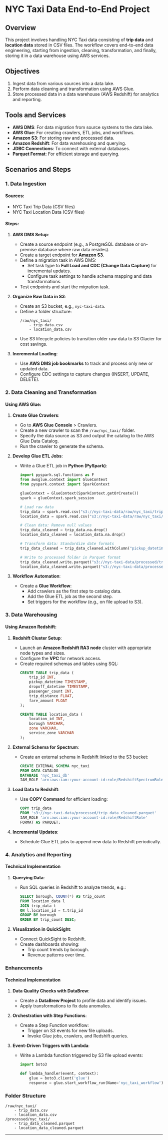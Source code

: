 
# NYC Taxi Data End-to-End Project

## Overview
This project involves handling NYC Taxi data consisting of **trip data** and **location data** stored in CSV files. The workflow covers end-to-end data engineering, starting from ingestion, cleaning, transformation, and finally, storing it in a data warehouse using AWS services.

## Objectives
1. Ingest data from various sources into a data lake.
2. Perform data cleaning and transformation using AWS Glue.
3. Store processed data in a data warehouse (AWS Redshift) for analytics and reporting.

## Tools and Services
- **AWS DMS**: For data migration from source systems to the data lake.
- **AWS Glue**: For creating crawlers, ETL jobs, and workflows.
- **Amazon S3**: For storing raw and processed data.
- **Amazon Redshift**: For data warehousing and querying.
- **JDBC Connections**: To connect with external databases.
- **Parquet Format**: For efficient storage and querying.

## Scenarios and Steps

### 1. Data Ingestion
#### Sources:
- NYC Taxi Trip Data (CSV files)
- NYC Taxi Location Data (CSV files)

#### Steps:
1. **AWS DMS Setup**:
   - Create a source endpoint (e.g., a PostgreSQL database or on-premise database where raw data resides).
   - Create a target endpoint for **Amazon S3**.
   - Define a migration task in AWS DMS:
     - Set task type to **Full Load and CDC (Change Data Capture)** for incremental updates.
     - Configure task settings to handle schema mapping and data transformations.
   - Test endpoints and start the migration task.

2. **Organize Raw Data in S3**:
   - Create an S3 bucket, e.g., `nyc-taxi-data`.
   - Define a folder structure:
     ```
     /raw/nyc_taxi/
         - trip_data.csv
         - location_data.csv
     ```
   - Use S3 lifecycle policies to transition older raw data to S3 Glacier for cost savings.

3. **Incremental Loading**:
   - Use **AWS DMS job bookmarks** to track and process only new or updated data.
   - Configure CDC settings to capture changes (INSERT, UPDATE, DELETE).

### 2. Data Cleaning and Transformation
#### Using AWS Glue:
1. **Create Glue Crawlers**:
   - Go to **AWS Glue Console** > Crawlers.
   - Create a new crawler to scan the `/raw/nyc_taxi/` folder.
   - Specify the data source as S3 and output the catalog to the AWS Glue Data Catalog.
   - Run the crawler to generate the schema.

2. **Develop Glue ETL Jobs**:
   - Write a Glue ETL job in **Python (PySpark)**:
     ```python
     import pyspark.sql.functions as F
     from awsglue.context import GlueContext
     from pyspark.context import SparkContext

     glueContext = GlueContext(SparkContext.getOrCreate())
     spark = glueContext.spark_session

     # Load raw data
     trip_data = spark.read.csv("s3://nyc-taxi-data/raw/nyc_taxi/trip_data.csv", header=True)
     location_data = spark.read.csv("s3://nyc-taxi-data/raw/nyc_taxi/location_data.csv", header=True)

     # Clean data: Remove null values
     trip_data_cleaned = trip_data.na.drop()
     location_data_cleaned = location_data.na.drop()

     # Transform data: Standardize date formats
     trip_data_cleaned = trip_data_cleaned.withColumn("pickup_datetime", F.to_timestamp("pickup_datetime"))

     # Write to processed folder in Parquet format
     trip_data_cleaned.write.parquet("s3://nyc-taxi-data/processed/trip_data_cleaned.parquet", mode="overwrite")
     location_data_cleaned.write.parquet("s3://nyc-taxi-data/processed/location_data_cleaned.parquet", mode="overwrite")
     ```

3. **Workflow Automation**:
   - Create a **Glue Workflow**:
     - Add crawlers as the first step to catalog data.
     - Add the Glue ETL job as the second step.
     - Set triggers for the workflow (e.g., on file upload to S3).

### 3. Data Warehousing
#### Using Amazon Redshift:
1. **Redshift Cluster Setup**:
   - Launch an **Amazon Redshift RA3 node** cluster with appropriate node types and sizes.
   - Configure the **VPC** for network access.
   - Create required schemas and tables using SQL:
     ```sql
     CREATE TABLE trip_data (
         trip_id INT,
         pickup_datetime TIMESTAMP,
         dropoff_datetime TIMESTAMP,
         passenger_count INT,
         trip_distance FLOAT,
         fare_amount FLOAT
     );

     CREATE TABLE location_data (
         location_id INT,
         borough VARCHAR,
         zone VARCHAR,
         service_zone VARCHAR
     );
     ```

2. **External Schema for Spectrum**:
   - Create an external schema in Redshift linked to the S3 bucket:
     ```sql
     CREATE EXTERNAL SCHEMA nyc_taxi
     FROM DATA CATALOG
     DATABASE 'nyc_taxi_db'
     IAM_ROLE 'arn:aws:iam::your-account-id:role/RedshiftSpectrumRole';
     ```

3. **Load Data to Redshift**:
   - Use **COPY Command** for efficient loading:
     ```sql
     COPY trip_data
     FROM 's3://nyc-taxi-data/processed/trip_data_cleaned.parquet'
     IAM_ROLE 'arn:aws:iam::your-account-id:role/RedshiftRole'
     FORMAT AS PARQUET;
     ```

4. **Incremental Updates**:
   - Schedule Glue ETL jobs to append new data to Redshift periodically.

### 4. Analytics and Reporting
#### Technical Implementation
1. **Querying Data**:
   - Run SQL queries in Redshift to analyze trends, e.g.:
     ```sql
     SELECT borough, COUNT(*) AS trip_count
     FROM location_data l
     JOIN trip_data t
     ON l.location_id = t.trip_id
     GROUP BY borough
     ORDER BY trip_count DESC;
     ```

2. **Visualization in QuickSight**:
   - Connect QuickSight to Redshift.
   - Create dashboards showing:
     - Trip count trends by borough.
     - Revenue patterns over time.

### Enhancements
#### Technical Implementation
1. **Data Quality Checks with DataBrew**:
   - Create a **DataBrew Project** to profile data and identify issues.
   - Apply transformations to fix data anomalies.

2. **Orchestration with Step Functions**:
   - Create a Step Function workflow:
     - Trigger on S3 events for new file uploads.
     - Invoke Glue jobs, crawlers, and Redshift queries.

3. **Event-Driven Triggers with Lambda**:
   - Write a Lambda function triggered by S3 file upload events:
     ```python
     import boto3

     def lambda_handler(event, context):
         glue = boto3.client('glue')
         response = glue.start_workflow_run(Name='nyc_taxi_workflow')
     ```

### Folder Structure
```
/raw/nyc_taxi/
    - trip_data.csv
    - location_data.csv
/processed/nyc_taxi/
    - trip_data_cleaned.parquet
    - location_data_cleaned.parquet
```

---
